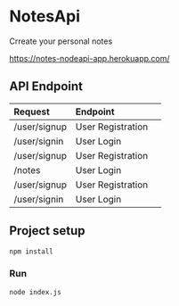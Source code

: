 # NotesApi
Crreate your personal notes

https://notes-nodeapi-app.herokuapp.com/

## API Endpoint

|Request | Endpoint     |       |
| :------------| :------------ |   :---:       |
|  /user/signup    | User Registration  | 
|  /user/signin      | User Login       | 
|  /user/signup    | User Registration  | 
|  /notes      | User Login       | 
|  /user/signup    | User Registration  | 
|  /user/signin      | User Login       | 

## Project setup
```
npm install
```

### Run
```
node index.js
```
